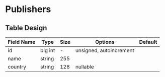 # Publishers

## Table Design

| Field Name | Type    | Size | Options                 | Default |
|------------|---------|------|-------------------------|---------|
| id         | big int | -    | unsigned, autoincrement |         |
| name       | string  | 255  |                         |         |
| country    | string  | 128  | nullable                |         |

